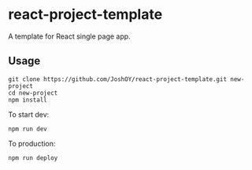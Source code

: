 # react-project-template
A template for React single page app.

## Usage
```
git clone https://github.com/JoshOY/react-project-template.git new-project
cd new-project
npm install
```

To start dev:
```
npm run dev
```

To production:
```
npm run deploy
```
